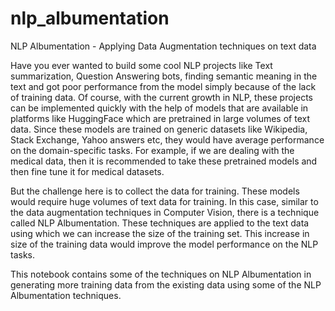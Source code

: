 # nlp_albumentation
NLP Albumentation - Applying Data Augmentation techniques on text data

Have you ever wanted to build some cool NLP projects like Text summarization, Question Answering bots, finding semantic meaning in the text and got poor performance from the model simply because of the lack of training data. Of course, with the current growth in NLP, these projects can be implemented quickly with the help of models that are available in platforms like HuggingFace which are pretrained in large volumes of text data. Since these models are trained on generic datasets like Wikipedia, Stack Exchange, Yahoo answers etc, they would have average performance on the domain-specific tasks. For example, if we are dealing with the medical data, then it is recommended to take these pretrained models and then fine tune it for medical datasets.

But the challenge here is to collect the data for training. These models would require huge volumes of text data for training. In this case, similar to the data augmentation techniques in Computer Vision, there is a technique called NLP Albumentation. These techniques are applied to the text data using which we can increase the size of the training set. This increase in size of the training data would improve the model performance on the NLP tasks.

This notebook contains some of the techniques on NLP Albumentation in generating more training data from the existing data using some of the NLP Albumentation techniques.
